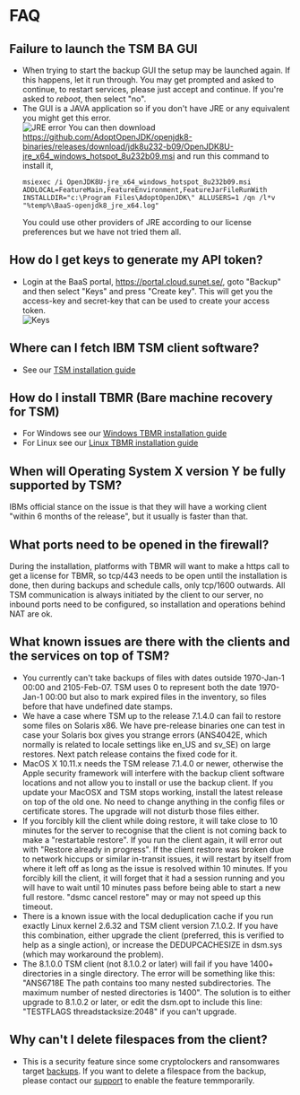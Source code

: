 # FAQ

## Failure to launch the TSM BA GUI
- When trying to start the backup GUI the setup may be launched again.
If this happens, let it run through. You may get prompted and asked to continue, to restart services, please just accept and continue. If you're asked to *reboot*, then select "no".
- The GUI is a JAVA application so if you don't have JRE or any equivalent you might get this error.  
![JRE error](../images/baas-jre-error.png)
    You can then download https://github.com/AdoptOpenJDK/openjdk8-binaries/releases/download/jdk8u232-b09/OpenJDK8U-jre_x64_windows_hotspot_8u232b09.msi and
    run this command to install it,  
    ```
    msiexec /i OpenJDK8U-jre_x64_windows_hotspot_8u232b09.msi ADDLOCAL=FeatureMain,FeatureEnvironment,FeatureJarFileRunWith INSTALLDIR="c:\Program Files\AdoptOpenJDK\" ALLUSERS=1 /qn /l*v "%temp%\BaaS-openjdk8_jre_x64.log"
    ```
    You could use other providers of JRE according to our license preferences but we have not tried them all.

## How do I get keys to generate my API token?

* Login at the BaaS portal, https://portal.cloud.sunet.se/, goto "Backup" and then select "Keys" and press "Create key".
This will get you the access-key and secret-key that can be used to create your access token.  
![Keys](../images/accesskey-2.png)


## Where can I fetch IBM TSM client software?

- See our [TSM installation guide](Installation)

## How do I install TBMR (Bare machine recovery for TSM)

- For Windows see our [Windows TBMR installation guide](recovery/windows-recovery.md)
- For Linux see our [Linux TBMR installation guide](recovery/linux-recovery.md)

## When will Operating System X version Y be fully supported by TSM?

IBMs official stance on the issue is that they will have a working client "within 6 months of the release", but it usually is faster than that.

## What ports need to be opened in the firewall?

During the installation, platforms with TBMR will want to make a https call to get a license for TBMR, so tcp/443 needs to be open until
the installation is done, then during backups and schedule calls, only tcp/1600 outwards.
All TSM communication is always initiated by the client to our server,
no inbound ports need to be configured, so installation and operations behind NAT are ok.

## What known issues are there with the clients and the services on top of TSM?

* You currently can't take backups of files with dates outside 1970-Jan-1 00:00 and 2105-Feb-07. TSM uses 0 to represent both the date 1970-Jan-1 00:00 but also to mark expired files in the inventory, so files before that have undefined date stamps.
* We have a case where TSM up to the release 7.1.4.0 can fail to restore some files on Solaris x86. We have pre-release binaries one can test in case your Solaris box gives you strange errors (ANS4042E, which normally is related to locale settings like en_US and sv_SE) on large restores. Next patch release contains the fixed code for it.
* MacOS X 10.11.x needs the TSM release 7.1.4.0 or newer, otherwise the Apple security framework will interfere with the backup client software locations and not allow you to install or use the backup client. If you update your MacOSX and TSM stops working, install the latest release on top of the old one. No need to change anything in the config files or certificate stores. The upgrade will not disturb those files either.
* If you forcibly kill the client while doing restore, it will take close to 10 minutes for the server to recognise that the client is not coming back to make a "restartable restore". If you run the client again, it will error out with "Restore already in progress". If the client restore was broken due to network hiccups or similar in-transit issues, it will restart by itself from where it left off as long as the issue is resolved within 10 minutes. If you forcibly kill the client, it will forget that it had a session running and you will have to wait until 10 minutes pass before being able to start a new full restore. "dsmc cancel restore" may or may not speed up this timeout.
* There is a known issue with the local deduplication cache if you run exactly Linux kernel 2.6.32 and TSM client version 7.1.0.2. If you have this combination, either upgrade the client (preferred, this is verified to help as a single action), or increase the DEDUPCACHESIZE in dsm.sys (which may workaround the problem).
* The 8.1.0.0 TSM client (not 8.1.0.2 or later) will fail if you have 1400+ directories in a single directory. The error will be something like this: "ANS6718E The path contains too many nested subdirectories. The maximum number of nested  directories is 1400". The solution is to either upgrade to 8.1.0.2 or later, or edit the dsm.opt to include this line: "TESTFLAGS threadstacksize:2048" if you can't upgrade.

## Why can't I delete filespaces from the client?

* This is a security feature since some cryptolockers and ransomwares target [backups][ransomware]. If you want to delete a filespace from the backup, please contact our [support][supportpage] to enable the feature temmporarily.


[ransomware]:http://www.backupcentral.com/forum/5/254427/ransomware_deleted_tsm_backups_from_node
[supportpage]:https://docs.safespring.com/support/
